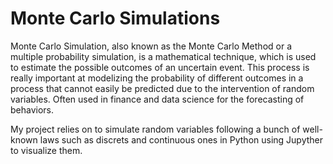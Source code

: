 # Monte Carlo Simulations

Monte Carlo Simulation, also known as the Monte Carlo Method or a multiple probability simulation,
is a mathematical technique, which is used to estimate the possible outcomes of an uncertain event.
This process is really important at modelizing the probability of different outcomes in a process that cannot 
easily be predicted due to the intervention of random variables. Often used in finance and data science for the 
forecasting of behaviors.

My project relies on to simulate random variables following a bunch of well-known laws such as discrets and continuous ones in Python using Jupyther 
to visualize them. 




